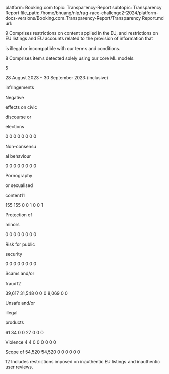 platform: Booking.com
topic: Transparency-Report
subtopic: Transparency Report
file_path: /home/bhuang/nlp/rag-race-challenge2-2024/platform-docs-versions/Booking.com_Transparency-Report/Transparency Report.md
url: <EMPTY>

9 Comprises restrictions on content applied in the EU, and restrictions on EU listings and EU accounts related to the provision of information that

is illegal or incompatible with our terms and conditions.



8 Comprises items detected solely using our core ML models.



5

28 August 2023 - 30 September 2023 (inclusive)



infringements



Negative

effects on civic

discourse or

elections



0 0 0 0 0 0 0 0



Non-consensu

al behaviour

0 0 0 0 0 0 0 0



Pornography

or sexualised

content11



155 155 0 0 1 0 0 1



Protection of

minors

0 0 0 0 0 0 0 0



Risk for public

security

0 0 0 0 0 0 0 0



Scams and/or

fraud12

39,617 31,548 0 0 0 8,069 0 0



Unsafe and/or

illegal

products



61 34 0 0 27 0 0 0



Violence 4 4 0 0 0 0 0 0



Scope of 54,520 54,520 0 0 0 0 0 0



12 Includes restrictions imposed on inauthentic EU listings and inauthentic user reviews.